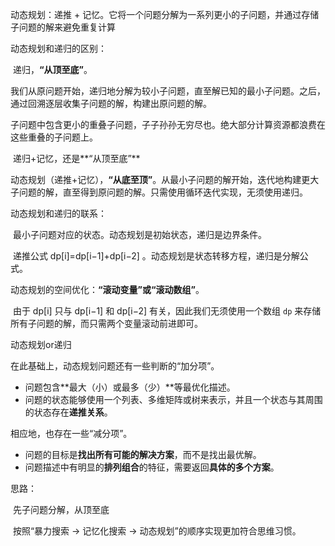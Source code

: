 动态规划：递推 + 记忆。它将一个问题分解为一系列更小的子问题，并通过存储子问题的解来避免重复计算





动态规划和递归的区别：

​	递归，**“从顶至底”**。

​		我们从原问题开始，递归地分解为较小子问题，直至解已知的最小子问题。之后，通过回溯逐层收集子问题的解，构建出原问题的解。

​		子问题中包含更小的重叠子问题，子子孙孙无穷尽也。绝大部分计算资源都浪费在这些重叠的子问题上。

​	递归+记忆，还是**“从顶至底”**

​	动态规划（递推+记忆），**“从底至顶”**。从最小子问题的解开始，迭代地构建更大子问题的解，直至得到原问题的解。只需使用循环迭代实现，无须使用递归。





动态规划和递归的联系：

​	最小子问题对应的状态。动态规划是初始状态，递归是边界条件。

​	递推公式 dp[i]=dp[i−1]+dp[i−2] 。动态规划是状态转移方程，递归是分解公式。





动态规划的空间优化：**“滚动变量”或“滚动数组”**。

​	由于 dp[i] 只与 dp[i−1] 和 dp[i−2] 有关，因此我们无须使用一个数组 `dp` 来存储所有子问题的解，而只需两个变量滚动前进即可。



动态规划or递归

在此基础上，动态规划问题还有一些判断的“加分项”。

- 问题包含**最大（小）或最多（少）**等最优化描述。
- 问题的状态能够使用一个列表、多维矩阵或树来表示，并且一个状态与其周围的状态存在**递推关系**。

相应地，也存在一些“减分项”。

- 问题的目标是**找出所有可能的解决方案**，而不是找出最优解。
- 问题描述中有明显的**排列组合**的特征，需要返回**具体的多个方案**。





思路：

​	先子问题分解，从顶至底

​	按照“暴力搜索 → 记忆化搜索 → 动态规划”的顺序实现更加符合思维习惯。

